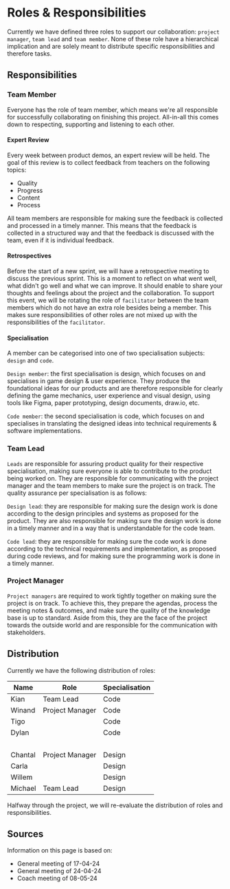# Roles & Responsibilities

Currently we have defined three roles to support our collaboration: `project manager`, `team lead` and `team member`. None of these role have a hierarchical implication and are solely meant to distribute specific responsibilities and therefore tasks.

## Responsibilities

### Team Member

Everyone has the role of team member, which means we're all responsible for successfully collaborating on finishing this project. All-in-all this comes down to respecting, supporting and listening to each other.

#### Expert Review

Every week between product demos, an expert review will be held. The goal of this review is to collect feedback from teachers on the following topics:

- Quality
- Progress
- Content
- Process

All team members are responsible for making sure the feedback is collected and processed in a timely manner. This means that the feedback is collected in a structured way and that the feedback is discussed with the team, even if it is individual feedback.

#### Retrospectives

Before the start of a new sprint, we will have a retrospective meeting to discuss the previous sprint. This is a moment to reflect on what went well, what didn't go well and what we can improve. It should enable to share your thoughts and feelings about the project and the collaboration. To support this event, we will be rotating the role of `facilitator` between the team members which do not have an extra role besides being a member. This makes sure responsibilities of other roles are not mixed up with the responsibilities of the `facilitator`.

#### Specialisation

A member can be categorised into one of two specialisation subjects: `design` and `code`.

`Design member`: the first specialisation is design, which focuses on and specialises in game design & user experience. They produce the foundational ideas for our products and are therefore responsible for clearly defining the game mechanics, user experience and visual design, using tools like Figma, paper prototyping, design documents, draw.io, etc.

`Code member`: the second specialisation is code, which focuses on and specialises in translating the designed ideas into technical requirements & software implementations. 

### Team Lead

`Leads` are responsible for assuring product quality for their respective specialisation, making sure everyone is able to contribute to the product being worked on. They are responsible for communicating with the project manager and the team members to make sure the project is on track. The quality assurance per specialisation is as follows:

`Design lead`: they are responsible for making sure the design work is done according to the design principles and systems as proposed for the product. They are also responsible for making sure the design work is done in a timely manner and in a way that is understandable for the code team.

`Code lead`: they are responsible for making sure the code work is done according to the technical requirements and implementation, as proposed during code reviews, and for making sure the programming work is done in a timely manner. 

### Project Manager

`Project managers` are required to work tightly together on making sure the project is on track. To achieve this, they prepare the agendas, process the meeting notes & outcomes, and make sure the quality of the knowledge base is up to standard. Aside from this, they are the face of the project towards the outside world and are responsible for the communication with stakeholders.

## Distribution

Currently we have the following distribution of roles:

| Name    | Role                       | Specialisation |
| ------- | -------------------------- | -------------- |
| Kian    | Team Lead                  | Code           |
| Winand  | Project Manager            | Code           |
| Tigo    |                            | Code           |
| Dylan   |                            | Code           |
| <br>    |                            |                |
| Chantal | Project Manager            | Design         |
| Carla   |                            | Design         |
| Willem  |                            | Design         |
| Michael | Team Lead                  | Design         |

Halfway through the project, we will re-evaluate the distribution of roles and responsibilities.

## Sources

Information on this page is based on:

- General meeting of 17-04-24
- General meeting of 24-04-24
- Coach meeting of 08-05-24
